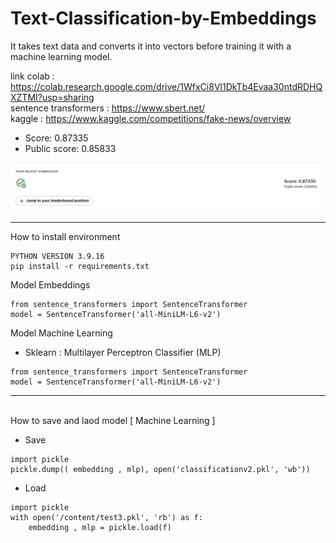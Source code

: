 # Text-Classification-by-Embeddings

It takes text data and converts it into vectors before training it with a machine learning model.

link colab : https://colab.research.google.com/drive/1WfxCi8Vl1DkTb4Evaa30ntdRDHQXZTMI?usp=sharing <br>
sentence transformers : https://www.sbert.net/ <br>
kaggle : https://www.kaggle.com/competitions/fake-news/overview <br>
- Score: 0.87335 <br>
- Public score: 0.85833 <br>

<img src="./image/score.png" alt="H200 TPS" width="500" height="auto">

---

How to install environment <br>

```
PYTHON VERSION 3.9.16 
pip install -r requirements.txt
```

Model Embeddings
  
```
from sentence_transformers import SentenceTransformer
model = SentenceTransformer('all-MiniLM-L6-v2')
```

Model Machine Learning <br>
- Sklearn : Multilayer Perceptron Classifier (MLP)
  
```
from sentence_transformers import SentenceTransformer
model = SentenceTransformer('all-MiniLM-L6-v2')
```

---
<br>
How to save and laod model [ Machine Learning ] <br>

- Save
```
import pickle
pickle.dump(( embedding , mlp), open('classificationv2.pkl', 'wb'))
```

- Load
```
import pickle
with open('/content/test3.pkl', 'rb') as f:
    embedding , mlp = pickle.load(f)
```
